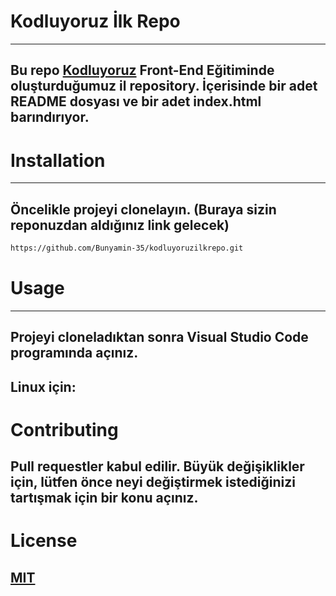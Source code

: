 # Kodluyoruz İlk Repo
---------------------------------------------------------------------------
## Bu repo [Kodluyoruz](https://kodluyoruz.org/tr/kodluyoruz/) Front-End Eğitiminde oluşturduğumuz il repository. İçerisinde bir adet README dosyası ve bir adet index.html barındırıyor.

# Installation
---------------------------------------------------------------------------
## Öncelikle projeyi clonelayın. (Buraya sizin reponuzdan aldığınız link gelecek)

```bash
https://github.com/Bunyamin-35/kodluyoruzilkrepo.git
```

# Usage
----------------------------------------------------------------------------
## Projeyi cloneladıktan sonra Visual Studio Code programında açınız.
## Linux için:

# Contributing
## Pull requestler kabul edilir. Büyük değişiklikler için, lütfen önce neyi değiştirmek istediğinizi tartışmak için bir konu açınız.

# License
## [MIT](https://choosealicense.com/licenses/mit/)
